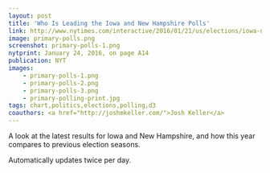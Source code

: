 ```yaml
---
layout: post
title: 'Who Is Leading the Iowa and New Hampshire Polls'
link: http://www.nytimes.com/interactive/2016/01/21/us/elections/iowa-new-hampshire-presidential-election-polls-clinton-trump-sanders-cruz.html
image: primary-polls.png
screenshot: primary-polls-1.png
nytprint: January 24, 2016, on page A14
publication: NYT
images:
    - primary-polls-1.png
    - primary-polls-2.png
    - primary-polls-3.png
    - primary-polling-print.jpg
tags: chart,politics,elections,polling,d3
coauthors: <a href="http://joshmkeller.com/">Josh Keller</a>
---
```


A look at the latest results for Iowa and New Hampshire, and how this year compares to previous election seasons.

Automatically updates twice per day.
